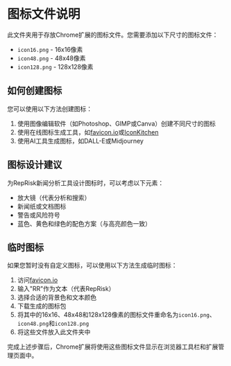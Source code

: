# 图标文件说明

此文件夹用于存放Chrome扩展的图标文件。您需要添加以下尺寸的图标文件：

- `icon16.png` - 16x16像素
- `icon48.png` - 48x48像素
- `icon128.png` - 128x128像素

## 如何创建图标

您可以使用以下方法创建图标：

1. 使用图像编辑软件（如Photoshop、GIMP或Canva）创建不同尺寸的图标
2. 使用在线图标生成工具，如[favicon.io](https://favicon.io/)或[IconKitchen](https://icon.kitchen/)
3. 使用AI工具生成图标，如DALL-E或Midjourney

## 图标设计建议

为RepRisk新闻分析工具设计图标时，可以考虑以下元素：

- 放大镜（代表分析和搜索）
- 新闻纸或文档图标
- 警告或风险符号
- 蓝色、黄色和绿色的配色方案（与高亮颜色一致）

## 临时图标

如果您暂时没有自定义图标，可以使用以下方法生成临时图标：

1. 访问[favicon.io](https://favicon.io/favicon-generator/)
2. 输入"RR"作为文本（代表RepRisk）
3. 选择合适的背景色和文本颜色
4. 下载生成的图标包
5. 将其中的16x16、48x48和128x128像素的图标文件重命名为`icon16.png`、`icon48.png`和`icon128.png`
6. 将这些文件放入此文件夹中

完成上述步骤后，Chrome扩展将使用这些图标文件显示在浏览器工具栏和扩展管理页面中。
